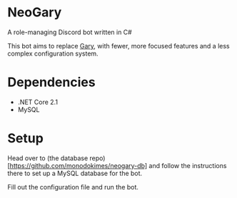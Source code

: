 # NeoGary
A role-managing Discord bot written in C#

This bot aims to replace [Gary](https://github.com/thev0rtex/gary), with fewer, more focused features and a less complex configuration system.

# Dependencies

* .NET Core 2.1
* MySQL

# Setup

Head over to (the database repo)[https://github.com/monodokimes/neogary-db] and follow the instructions there to set up a MySQL database for the bot.

Fill out the configuration file and run the bot.
